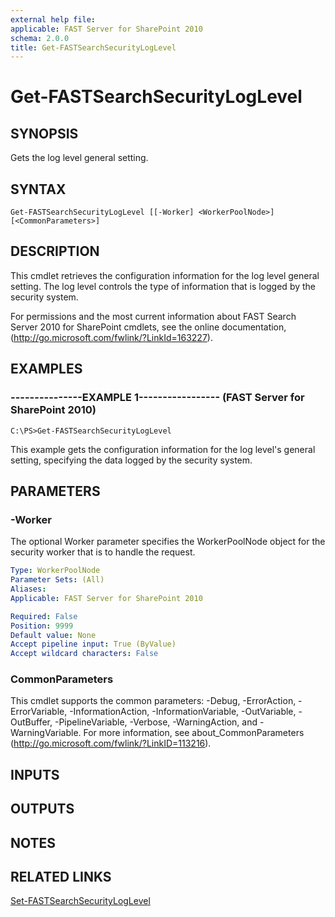 ```yaml
---
external help file: 
applicable: FAST Server for SharePoint 2010
schema: 2.0.0
title: Get-FASTSearchSecurityLogLevel
---
```


# Get-FASTSearchSecurityLogLevel

## SYNOPSIS
Gets the log level general setting.

## SYNTAX

```
Get-FASTSearchSecurityLogLevel [[-Worker] <WorkerPoolNode>] [<CommonParameters>]
```

## DESCRIPTION
This cmdlet retrieves the configuration information for the log level general setting.
The log level controls the type of information that is logged by the security system.

For permissions and the most current information about FAST Search Server 2010 for SharePoint cmdlets, see the online documentation, (http://go.microsoft.com/fwlink/?LinkId=163227).

## EXAMPLES

### ---------------EXAMPLE 1----------------- (FAST Server for SharePoint 2010)
```
C:\PS>Get-FASTSearchSecurityLogLevel
```

This example gets the configuration information for the log level's general setting, specifying the data logged by the security system.

## PARAMETERS

### -Worker
The optional Worker parameter specifies the WorkerPoolNode object for the security worker that is to handle the request.

```yaml
Type: WorkerPoolNode
Parameter Sets: (All)
Aliases: 
Applicable: FAST Server for SharePoint 2010

Required: False
Position: 9999
Default value: None
Accept pipeline input: True (ByValue)
Accept wildcard characters: False
```

### CommonParameters
This cmdlet supports the common parameters: -Debug, -ErrorAction, -ErrorVariable, -InformationAction, -InformationVariable, -OutVariable, -OutBuffer, -PipelineVariable, -Verbose, -WarningAction, and -WarningVariable. For more information, see about_CommonParameters (http://go.microsoft.com/fwlink/?LinkID=113216).

## INPUTS

## OUTPUTS

## NOTES

## RELATED LINKS

[Set-FASTSearchSecurityLogLevel](Set-FASTSearchSecurityLogLevel.md)

